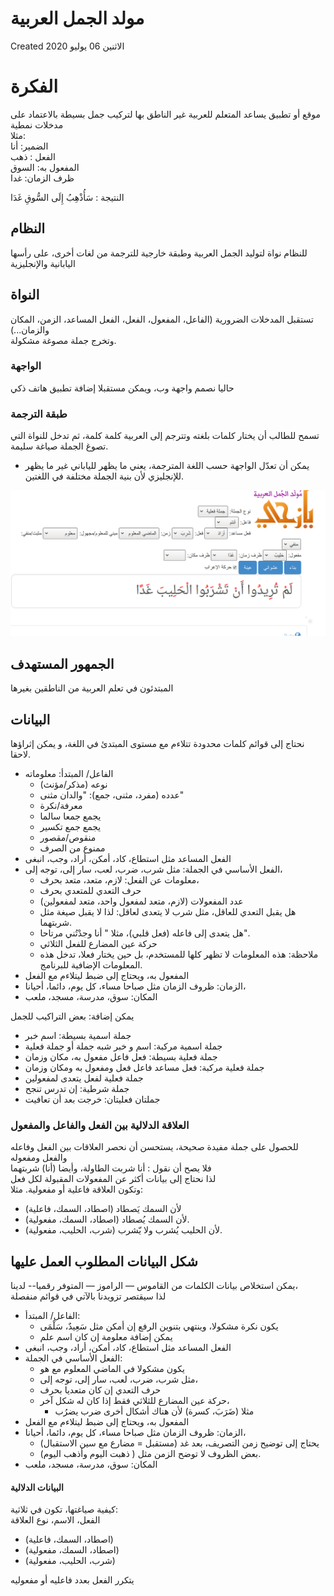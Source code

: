 # مولد الجمل العربية

Created الاثنين 06 يوليو 2020

# الفكرة

موقع أو تطبيق يساعد المتعلم للعربية غير الناطق بها لتركيب جمل بسيطة بالاعتماد على مدخلات نمطية  
مثلا:  
الضمير: أنا  
الفعل : ذهب  
المفعول به: السوق  
ظرف الزمان: غدا

النتيجة : سَأُذْهِبُ إِلَى السُّوقِ غَدَا

## النظام

للنظام نواة لتوليد الجمل العربية وطبقة خارجية للترجمة من لغات أخرى، على رأسها اليابانية والإنجليزية

## النواة

تستقبل المدخلات الضرورية (الفاعل، المفعول، الفعل، الفعل المساعد، الزمن، المكان والزمان...)  
وتخرج جملة مصوغة مشكولة.

### الواجهة

حاليا نصمم واجهة وب، ويمكن مستقبلا إضافة تطبيق هاتف ذكي

### طبقة الترجمة

تسمح للطالب أن يختار كلمات بلغته وتترجم إلى العربية كلمة كلمة، ثم تدخل للنواة التي تصوغ الجملة صياغة سليمة.

- يمكن أن تعدّل الواجهة حسب اللغة المترجمة، يعني ما يظهر للياباني غير ما يظهر للإنجليزي لأن بنية الجملة مختلفة في اللغتين.

![yaziji-demo](yaziji-demo.png)

## الجمهور المستهدف

المبتدئون في تعلم العربية من الناطقين بغيرها

## البيانات

نحتاج إلى قوائم كلمات محدودة تتلاءم مع مستوى المبتدئ في اللغة، و يمكن إثراؤها لاحقا.

- الفاعل/ المبتدأ: معلوماته
  - نوعه (مذكر/مؤنث)
  - عدده (مفرد، مثنى، جمع): "والدان مثنى"
  - معرفة/نكرة
  - يجمع جمعا سالما
  - يجمع جمع تكسير
  - منقوص/مقصور
  - ممنوع من الصرف
- الفعل المساعد مثل استطاع، كاد، أمكن، أراد، وجب، انبغى
- الفعل الأساسي في الجملة: مثل شرب، ضرب، لعب، سار إلى، توجه إلى،
  - معلومات عن الفعل: لازم، متعد، متعد بحرف،
  - حرف التعدي للمتعدي بحرف
  - عدد المفعولات (لازم، متعد لمفعول واحد، متعد لمفعولين)
  - هل يقبل التعدي للعاقل، مثل شرب لا يتعدى لعاقل: لذا لا يقبل صيغة مثل شربتهما.
  - هل يتعدى إلى فاعله (فعل قلبي)، مثلا " أنا وجدْتُني مرتاحا".
  - حركة عين المضارع للفعل الثلاثي
  - ملاحظة: هذه المعلومات لا تظهر كلها للمستخدم، بل حين يختار فعلا، تدخل هذه المعلومات الإضافية للبرنامج.
- المفعول به، ويحتاج إلى ضبط ليتلاءم مع الفعل
- الزمان: ظروف الزمان مثل صباحا مساء، كل يوم، دائما، أحيانا،
- المكان: سوق، مدرسة، مسجد، ملعب

يمكن إضافة: بعض التراكيب للجمل

- جملة اسمية بسيطة: اسم خبر
- جملة اسمية مركبة: اسم و خبر شبه جملة أو جملة فعلية
- جملة فعلية بسيطة: فعل فاعل مفعول به، مكان وزمان
- جملة فعلية مركبة: فعل مساعد فاعل فعل ومفعول به ومكان وزمان
- جملة فعلية لفعل يتعدى لمفعولين
- جملة شرطية: إن تدرس تنجح
- جملتان فعليتان: خرجت بعد أن تعافيت

### العلاقة الدلالية بين الفعل والفاعل والمفعول

للحصول على جملة مفيدة صحيحة، يستحسن أن نحصر العلاقات بين الفعل وفاعله والفعل ومفعوله  
فلا يصح أن نقول : أنا شربت الطاولة، وأيضا (أنا) شربتهما  
لذا نحتاج إلى بيانات أكثر عن المفعولات المقبولة لكل فعل  
وتكون العلاقة فاعلية أو مفعولية. مثلا:

- (اصطاد، السمك، فاعلية) لأن السمك يَصطاد
- (اصطاد، السمك، مفعولية) لأن السمك يُصطاد.
- (شرب، الحليب، مفعولية) لأن الحليب يُشرب ولا يّشرب.

## شكل البيانات المطلوب العمل عليها

يمكن استخلاص بيانات الكلمات من القاموس — الراموز — المتوفر رقميا-- لدينا،  
لذا سيقتصر تزويدنا بالآتي في قوائم منفصلة

- الفاعل/ المبتدأ:
  - يكون نكرة مشكولا، وينتهي بتنوين الرفع إن أمكن مثل سَعِيدٌ، سَلْمَى
  - يمكن إضافة معلومة إن كان اسم علم
- الفعل المساعد مثل استطاع، كاد، أمكن، أراد، وجب، انبغى
- الفعل الأساسي في الجملة:
  - يكون مشكولا في الماضي المعلوم مع هو
  - مثل شرب، ضرب، لعب، سار إلى، توجه إلى،
  - حرف التعدي إن كان متعديا بحرف
  - حركة عين المضارع للثلاثي فقط إذا كان له شكل آخر،
    - مثلا (ضَرَبَ، كسرة) لأن هناك أشكال أخرى ضرب يضرُب
- المفعول به، ويحتاج إلى ضبط ليتلاءم مع الفعل
- الزمان: ظروف الزمان مثل صباحا مساء، كل يوم، دائما، أحيانا،
  - يحتاج إلى توضيح زمن التصريف، بعد غد (مستقبل = مضارع مع سين الاستقبال)
  - بعض الظروف لا توضح الزمن مثل ( ذهبت اليوم وأذهب اليوم).
- المكان: سوق، مدرسة، مسجد، ملعب

#### البيانات الدلالية

كيفية صياغتها، تكون في ثلاثية:  
الفعل، الاسم، نوع العلاقة

- (اصطاد، السمك، فاعلية)
- (اصطاد، السمك، مفعولية)
- (شرب، الحليب، مفعولية)

يتكرر الفعل بعدد فاعليه أو مفعوليه
